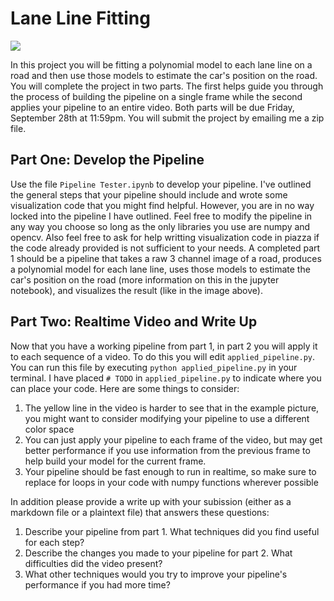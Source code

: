 # Lane Line Fitting
![](https://i.imgur.com/ib49I1e.jpg)

In this project you will be fitting a polynomial model to each lane line on a road and then use those models to estimate the car's position on the road. You will complete the project in two parts. The first helps guide you through the process of building the pipeline on a single frame while the second applies your pipeline to an entire video. Both parts will be due Friday, September 28th at 11:59pm. You will submit the project by emailing me a zip file.

## Part One: Develop the Pipeline
Use the file `Pipeline Tester.ipynb` to develop your pipeline. I've outlined the general steps that your pipeline should include and wrote some visualization code that you might find helpful. However, you are in no way locked into the pipeline I have outlined. Feel free to modify the pipeline in any way you choose so long as the only libraries you use are numpy and opencv. Also feel free to ask for help writting visualization code in piazza if the code already provided is not sufficient to your needs. A completed part 1 should be a pipeline that takes a raw 3 channel image of a road, produces a polynomial model for each lane line, uses those models to estimate the car's position on the road (more information on this in the jupyter notebook), and visualizes the result (like in the image above).

## Part Two: Realtime Video and Write Up
Now that you have a working pipeline from part 1, in part 2 you will apply it to each sequence of a video. To do this you will edit `applied_pipeline.py`. You can run this file by executing `python applied_pipeline.py` in your terminal. I have placed `# TODO` in `applied_pipeline.py` to indicate where you can place your code. Here are some things to consider:
1. The yellow line in the video is harder to see that in the example picture, you might want to consider modifying your pipeline to use a different color space
1. You can just apply your pipeline to each frame of the video, but may get better performance if you use information from the previous frame to help build your model for the current frame.
1. Your pipeline should be fast enough to run in realtime, so make sure to replace for loops in your code with numpy functions wherever possible

In addition please provide a write up with your subission (either as a markdown file or a plaintext file) that answers these questions:
1. Describe your pipeline from part 1. What techniques did you find useful for each step?
1. Describe the changes you made to your pipeline for part 2. What difficulties did the video present?
1. What other techniques would you try to improve your pipeline's performance if you had more time?
